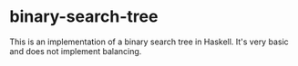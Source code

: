 # binary-search-tree

This is an implementation of a binary search tree in Haskell. It's very basic
and does not implement balancing.
